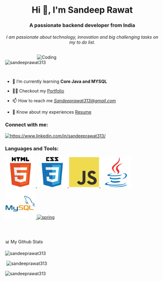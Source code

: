 <h1 align="center">Hi 👋, I'm Sandeep Rawat</h1>
<h3 align="center">A passionate backend developer from India</h3>
<h6 align="center">I am passionate about technology, innovation and big challenging tasks on my to do list.</h6>
    <img
      align="right"
      src="https://cdn.dribbble.com/users/1162077/screenshots/3848914/programmer.gif"
      alt="Coding"
      width="400"
    />

<p align="left"> <img src="https://komarev.com/ghpvc/?username=sandeeprawat313&label=Profile%20views&color=0e75b6&style=flat" alt="sandeeprawat313" /> </p>

<p align="left"> <a href="https://twitter.com/" target="blank"><img src="https://img.shields.io/twitter/follow/?logo=twitter&style=for-the-badge" alt="" /></a> </p>

- 🌱 I’m currently learning **Core Java and MYSQL**

- 👨‍💻 Checkout my <a href="https://sandeeprawat313.github.io">Portfolio</a>

- 📫 How to reach me *Sandeeprawat313@gmail.com*

- 📄 Know about my experiences [Resume](https://drive.google.com/file/d/1sp8YwPiC-EshbYEpwSpz0ROgp_xbCbGY/view?usp=sharing)

<h3 align="left">Connect with me:</h3>
<p align="left">
<a href="https://www.linkedin.com/in/sandeeprawat313/" target="blank"><img align="center" src="https://raw.githubusercontent.com/rahuldkjain/github-profile-readme-generator/master/src/images/icons/Social/linked-in-alt.svg" alt="https://www.linkedin.com/in/sandeeprawat313/" height="30" width="40" /></a>
</p>

<h3 align="left">Languages and Tools:</h3>
<p align="left"> 

<a href="https://www.w3.org/html/" target="_blank" rel="noreferrer"> <img src="https://raw.githubusercontent.com/devicons/devicon/master/icons/html5/html5-original-wordmark.svg" alt="html5" width="100" height="100"/> </a>
<a href="https://www.w3schools.com/css/" target="_blank" rel="noreferrer"> <img src="https://raw.githubusercontent.com/devicons/devicon/master/icons/css3/css3-original-wordmark.svg" alt="css3" width="100" height="100"/> </a> 
<a href="https://developer.mozilla.org/en-US/docs/Web/JavaScript" target="_blank" rel="noreferrer"> <img src="https://raw.githubusercontent.com/devicons/devicon/master/icons/javascript/javascript-original.svg" alt="javascript" width="100" height="100"/> </a> 
<a href="https://www.java.com" target="_blank" rel="noreferrer"> <img src="https://raw.githubusercontent.com/devicons/devicon/master/icons/java/java-original.svg" alt="java" width="100" height="100"/> </a>
<a href="https://www.mysql.com/" target="_blank" rel="noreferrer"> <img src="https://raw.githubusercontent.com/devicons/devicon/master/icons/mysql/mysql-original-wordmark.svg" alt="mysql" width="100" height="100"/> </a>
<a href="https://spring.io/" target="_blank" rel="noreferrer"> <img src="https://www.vectorlogo.zone/logos/springio/springio-icon.svg" alt="spring" width="100" height="100"/> </a> 

<br>
<br>
    
📊 My Github Stats
<p><img align="center" width="500" src="https://github-readme-stats.vercel.app/api/top-langs?username=sandeeprawat313&show_icons=true&locale=en&layout=compact" alt="sandeeprawat313" /></p>

<p>&nbsp;<img align="center" width="500" src="https://github-readme-stats.vercel.app/api?username=sandeeprawat313&show_icons=true&locale=en" alt="sandeeprawat313" /></p>

<p><img align="center" width="500" src="https://github-readme-streak-stats.herokuapp.com/?user=sandeeprawat313&" alt="sandeeprawat313" /></p>
